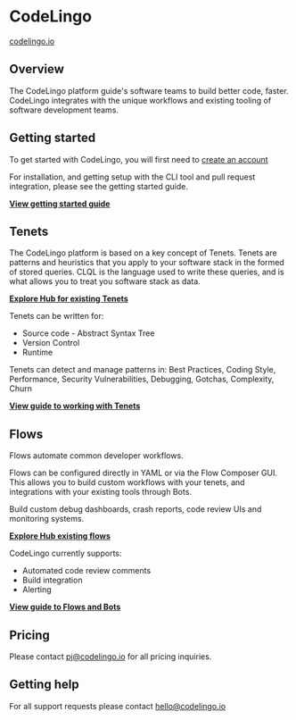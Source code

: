 # CodeLingo
[codelingo.io](http://codelingo.io)

## Overview
The CodeLingo platform guide's software teams to build better code, faster. CodeLingo integrates with the unique workflows and existing tooling of software development teams.

## Getting started

To get started with CodeLingo, you will first need to [create an account](https://codelingo.io/join)

For installation, and getting setup with the CLI tool and pull request integration, please see the getting started guide. 

**[View getting started guide](getting-started.md)**

## Tenets

The CodeLingo platform is based on a key concept of Tenets. Tenets are patterns and heuristics that you apply to your software stack in the formed of stored queries. CLQL is the language used to write these queries, and is what allows you to treat you software stack as data.

**[Explore Hub for existing Tenets](https://dev.codelingo.io/hub/tenet)**

Tenets can be written for:

* Source code - Abstract Syntax Tree
* Version Control
* Runtime

Tenets can detect and manage patterns in: Best Practices,  Coding Style, Performance, Security Vulnerabilities, Debugging, Gotchas, Complexity, Churn

**[View guide to working with Tenets](concepts/tenets.md)**



## Flows
Flows automate common developer workflows.

Flows can be configured directly in YAML or via the Flow Composer GUI. This allows you to build custom workflows with your tenets, and integrations with your existing tools through Bots.

Build custom debug dashboards, crash reports, code review UIs and monitoring systems.

**[Explore Hub existing flows](https://dev.codelingo.io/hub/flow)**

CodeLingo currently supports:

* Automated code review comments
* Build integration
* Alerting

**[View guide to Flows and Bots](concepts/flows.md)**



## Pricing
Please contact pj@codelingo.io for all pricing inquiries.

## Getting help
For all support requests please contact hello@codelingo.io


